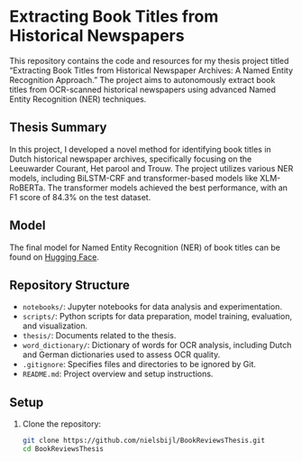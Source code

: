 # Extracting Book Titles from Historical Newspapers

This repository contains the code and resources for my thesis project titled “Extracting Book Titles from Historical Newspaper Archives: A Named Entity Recognition Approach.” The project aims to autonomously extract book titles from OCR-scanned historical newspapers using advanced Named Entity Recognition (NER) techniques.

## Thesis Summary

In this project, I developed a novel method for identifying book titles in Dutch historical newspaper archives, specifically focusing on the Leeuwarder Courant, Het parool and Trouw. The project utilizes various NER models, including BiLSTM-CRF and transformer-based models like XLM-RoBERTa. The transformer models achieved the best performance, with an F1 score of 84.3% on the test dataset.

## Model

The final model for Named Entity Recognition (NER) of book titles can be found on [Hugging Face](https://huggingface.co/Nielsaxe/BookTitleNERDutch).
## Repository Structure

- `notebooks/`: Jupyter notebooks for data analysis and experimentation.
- `scripts/`: Python scripts for data preparation, model training, evaluation, and visualization.
- `thesis/`: Documents related to the thesis.
- `word_dictionary/`: Dictionary of words for OCR analysis, including Dutch and German dictionaries used to assess OCR quality.
- `.gitignore`: Specifies files and directories to be ignored by Git.
- `README.md`: Project overview and setup instructions.

## Setup

1. Clone the repository:
   ```bash
   git clone https://github.com/nielsbijl/BookReviewsThesis.git
   cd BookReviewsThesis

